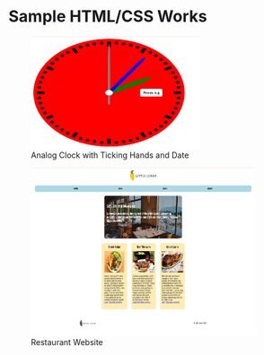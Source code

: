 <h1>Sample HTML/CSS Works</h1>
<figure>
  <img src="Analog Clock.jpg" height="200" width="300">
  <figcaption>Analog Clock with Ticking Hands and Date</figcaption>
</figure>
<figure></figure>
<p></p>
<figure>
  <img src="Restaurant.jpg" height="300" width="400">
  <figcaption>Restaurant Website</figcaption>
</figure>
<figure></figure>
